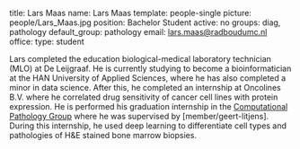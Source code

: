 title: Lars Maas
name: Lars Maas
template: people-single
picture: people/Lars_Maas.jpg
position: Bachelor Student
active: no
groups: diag, pathology
default_group: pathology
email: lars.maas@radboudumc.nl
office: 
type: student

Lars completed the education biological-medical laboratory technician (MLO) at De Leijgraaf. He is currently studying to become a bioinformatician at the HAN University of Applied Sciences, where he has also completed a minor in data science. After this, he completed an internship at Oncolines B.V. where he correlated drug sensitivity of cancer cell lines with protein expression. He is performed his graduation internship in the [Computational Pathology Group](https://www.computationalpathologygroup.eu/) where he was supervised by [member/geert-litjens]. During this internship, he used deep learning to differentiate cell types and pathologies of H&E stained bone marrow biopsies.
